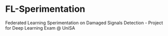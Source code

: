 # FL-Sperimentation
Federated Learning Sperimentation on Damaged Signals Detection - Project for Deep Learning Exam @ UniSA 
